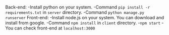 Back-end:
	-Install python on your system.
	-Command `pip install -r requirements.txt` in `server` directory.
	-Command `python manage.py runserver`
Front-end:
	-Install node.js on your system.
		You can download and install from google.
	-Command `npm install` in `client` directory.
	-`npm start`
	-You can check front-end at `localhost:3000`